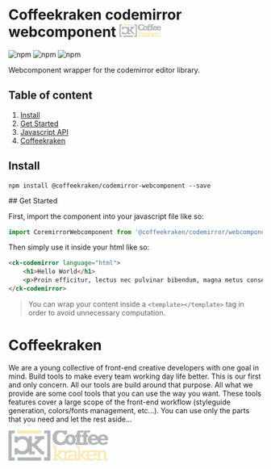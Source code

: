 # Coffeekraken codemirror webcomponent <img src=".resources/coffeekraken-logo.jpg" height="25px" />

![npm](https://img.shields.io/npm/l/@coffeekraken/codemirror-webcomponent?style=flat-square)
![npm](https://img.shields.io/npm/v/@coffeekraken/codemirror-webcomponent?style=flat-square)
![npm](https://img.shields.io/npm/dw/@coffeekraken/codemirror-webcomponent?style=flat-square)

Webcomponent wrapper for the codemirror editor library.

## Table of content

1. [Install](#readme-install)
2. [Get Started](#readme-get-started)
3. [Javascript API](doc/src/js)
4. [Coffeekraken](#readme-coffeekraken)

<a name="readme-install"></a>
## Install

```
npm install @coffeekraken/codemirror-webcomponent --save
```

<a name="readme-get-started"></a>
## Get Started

First, import the component into your javascript file like so:

```js
import CoremirrorWebcomponent from '@coffeekraken/codemirror/webcomponent'
```

Then simply use it inside your html like so:

```html
<ck-codemirror language="html">
	<h1>Hello World</h1>
	<p>Proin efficitur, lectus nec pulvinar bibendum, magna metus consequat elit.</p>
</ck-codemirror>
```

> You can wrap your content inside a ```<template></template>``` tag in order to avoid unnecessary computation.

<a name="readme-coffeekraken"></a>

# Coffeekraken

We are a young collective of front-end creative developers with one goal in mind. Build tools to make every team working day life better. This is our first and only concern. All our tools are build around that purpose.
All what we provide are some cool tools that you can use the way you want. These tools features cover a large scope of the front-end workflow (styleguide generation, colors/fonts management, etc...). You can use only the parts that you need and let the rest aside...

[![Coffeekraken](.resources/coffeekraken-logo.jpg)](https://coffeekraken.io)
